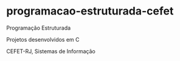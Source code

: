 # programacao-estruturada-cefet
Programação Estruturada

Projetos desenvolvidos em C

CEFET-RJ, Sistemas de Informação

